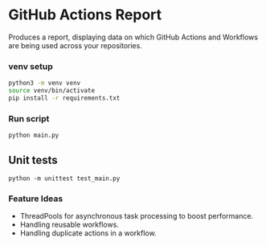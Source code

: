 # GitHub Actions Report
Produces a report, displaying data on which GitHub Actions and Workflows are being used across your repositories.

### venv setup 

```bash
python3 -m venv venv
source venv/bin/activate
pip install -r requirements.txt
```

### Run script
 
 `python main.py`

## Unit tests

 `python -m unittest test_main.py`

### Feature Ideas

- ThreadPools for asynchronous task processing to boost performance.
- Handling reusable workflows.
- Handling duplicate actions in a workflow.